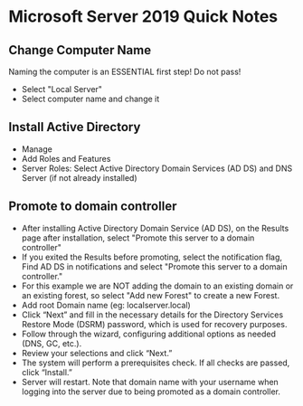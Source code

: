 # Microsoft Server 2019 Quick Notes

## Change Computer Name
Naming the computer is an ESSENTIAL first step! Do not pass!

- Select "Local Server"
- Select computer name and change it

## Install Active Directory
- Manage
- Add Roles and Features
- Server Roles: Select Active Directory Domain Services (AD DS) and DNS Server (if not already installed)

## Promote to domain controller
- After installing Active Directory Domain Service (AD DS), on the Results page after installation, select "Promote this server to a domain controller" 
- If you exited the Results before promoting, select the notification flag, Find AD DS in notifications and select "Promote this server to a domain controller."
- For this example we are NOT adding the domain to an existing domain or an existing forest, so select "Add new Forest" to create a new Forest.
- Add root Domain name (eg: localserver.local)
- Click “Next” and fill in the necessary details for the Directory Services Restore Mode (DSRM) password, which is used for recovery purposes.
- Follow through the wizard, configuring additional options as needed (DNS, GC, etc.).
- Review your selections and click “Next.”
- The system will perform a prerequisites check. If all checks are passed, click “Install.”
- Server will restart. Note that domain name with your username when logging into the server due to being promoted as a domain controller.

